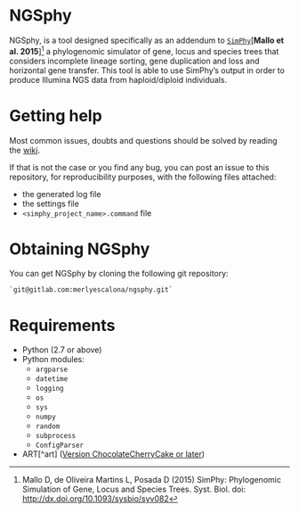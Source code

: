# NGSphy

NGSphy, is a tool designed specifically as an addendum to [`SimPhy`](https://github.com/adamallo/SimPhy)[**Mallo et al. 2015**][^Mallo2015]
a phylogenomic simulator of gene, locus and species trees that considers incomplete lineage sorting, gene duplication and loss and horizontal gene transfer. This tool is able to use SimPhy’s output in order to produce Illumina NGS data from haploid/diploid individuals.

# Getting help

Most common issues, doubts and questions should be solved by reading the [wiki](https://gitlab.com/merlyescalona/ngsphy/wikis/home).

If that is not the case or you find any bug, you can post an issue to this repository,
for reproducibility purposes, with the following files attached:
 - the generated log file
 - the settings file
 - `<simphy_project_name>.command` file


# Obtaining NGSphy

You can get NGSphy by cloning the following git repository:

    `git@gitlab.com:merlyescalona/ngsphy.git`


# Requirements

- Python (2.7 or above)
- Python modules:
    - `argparse`
    - `datetime`
    - `logging`
    - `os`
    - `sys`
    - `numpy`
    - `random`
    - `subprocess`
    - `ConfigParser`
- ART[^art] ([Version ChocolateCherryCake or later](http://www.niehs.nih.gov/research/resources/software/biostatistics/art/))





[^Mallo2015]: Mallo D, de Oliveira Martins L, Posada D (2015) SimPhy: Phylogenomic Simulation of Gene, Locus and Species Trees. Syst. Biol. doi: http://dx.doi.org/10.1093/sysbio/syv082
